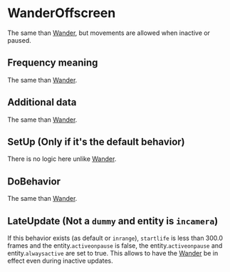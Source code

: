 # WanderOffscreen
The same than [Wander](Wander.md), but movements are allowed when inactive or paused.

## Frequency meaning
The same than [Wander](Wander.md).

## Additional data
The same than [Wander](Wander.md).

## SetUp (Only if it's the default behavior)
There is no logic here unlike [Wander](Wander.md).

## DoBehavior
The same than [Wander](Wander.md).

## LateUpdate (Not a `dummy` and entity is `incamera`)
If this behavior exists (as default or `inrange`), `startlife` is less than 300.0 frames and the entity.`activeonpause` is false, the entity.`activeonpause` and entity.`alwaysactive` are set to true. This allows to have the [Wander](Wander.md) be in effect even during inactive updates.